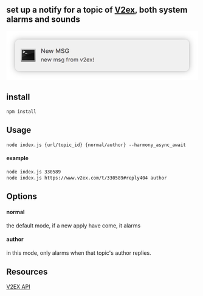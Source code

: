 ## set up a notify for a topic of [V2ex](https://www.v2ex.com), **both system alarms and sounds**

![alarm](https://github.com/rupertqin/v2-notify/blob/master/alarm.png)

## install 

    npm install

## Usage

    node index.js {url/topic_id} {normal/author} --harmony_async_await

#### example

    node index.js 330589
    node index.js https://www.v2ex.com/t/330589#reply404 author

## Options

#### normal

  the default mode, if a new apply have come, it alarms

#### author

  in this mode, only alarms when that topic's author replies. 

## Resources

[V2EX API](https://github.com/djyde/V2EX-API)
